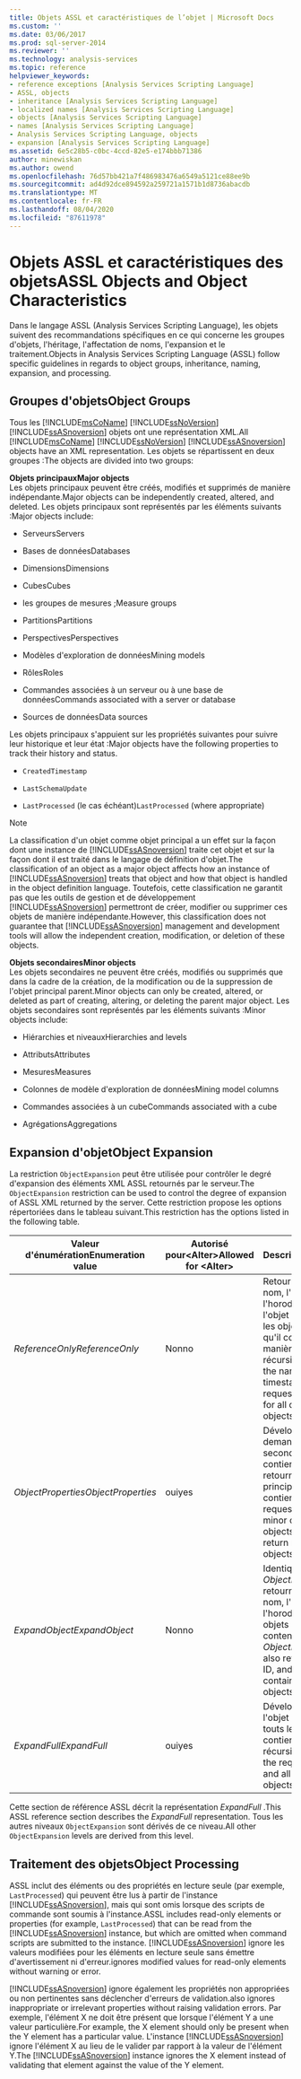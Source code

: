 ```yaml
---
title: Objets ASSL et caractéristiques de l’objet | Microsoft Docs
ms.custom: ''
ms.date: 03/06/2017
ms.prod: sql-server-2014
ms.reviewer: ''
ms.technology: analysis-services
ms.topic: reference
helpviewer_keywords:
- reference exceptions [Analysis Services Scripting Language]
- ASSL, objects
- inheritance [Analysis Services Scripting Language]
- localized names [Analysis Services Scripting Language]
- objects [Analysis Services Scripting Language]
- names [Analysis Services Scripting Language]
- Analysis Services Scripting Language, objects
- expansion [Analysis Services Scripting Language]
ms.assetid: 6e5c28b5-c0bc-4ccd-82e5-e174bbb71386
author: minewiskan
ms.author: owend
ms.openlocfilehash: 76d57bb421a7f486983476a6549a5121ce88ee9b
ms.sourcegitcommit: ad4d92dce894592a259721a1571b1d8736abacdb
ms.translationtype: MT
ms.contentlocale: fr-FR
ms.lasthandoff: 08/04/2020
ms.locfileid: "87611978"
---
```

# <a name="assl-objects-and-object-characteristics"></a><span data-ttu-id="80b38-102">Objets ASSL et caractéristiques des objets</span><span class="sxs-lookup"><span data-stu-id="80b38-102">ASSL Objects and Object Characteristics</span></span>
  <span data-ttu-id="80b38-103">Dans le langage ASSL (Analysis Services Scripting Language), les objets suivent des recommandations spécifiques en ce qui concerne les groupes d'objets, l'héritage, l'affectation de noms, l'expansion et le traitement.</span><span class="sxs-lookup"><span data-stu-id="80b38-103">Objects in Analysis Services Scripting Language (ASSL) follow specific guidelines in regards to object groups, inheritance, naming, expansion, and processing.</span></span>  
  
## <a name="object-groups"></a><span data-ttu-id="80b38-104">Groupes d'objets</span><span class="sxs-lookup"><span data-stu-id="80b38-104">Object Groups</span></span>  
 <span data-ttu-id="80b38-105">Tous les [!INCLUDE[msCoName](../../../includes/msconame-md.md)] [!INCLUDE[ssNoVersion](../../../includes/ssnoversion-md.md)] [!INCLUDE[ssASnoversion](../../../includes/ssasnoversion-md.md)] objets ont une représentation XML.</span><span class="sxs-lookup"><span data-stu-id="80b38-105">All [!INCLUDE[msCoName](../../../includes/msconame-md.md)] [!INCLUDE[ssNoVersion](../../../includes/ssnoversion-md.md)] [!INCLUDE[ssASnoversion](../../../includes/ssasnoversion-md.md)] objects have an XML representation.</span></span> <span data-ttu-id="80b38-106">Les objets se répartissent en deux groupes :</span><span class="sxs-lookup"><span data-stu-id="80b38-106">The objects are divided into two groups:</span></span>  
  
 <span data-ttu-id="80b38-107">**Objets principaux**</span><span class="sxs-lookup"><span data-stu-id="80b38-107">**Major objects**</span></span>  
 <span data-ttu-id="80b38-108">Les objets principaux peuvent être créés, modifiés et supprimés de manière indépendante.</span><span class="sxs-lookup"><span data-stu-id="80b38-108">Major objects can be independently created, altered, and deleted.</span></span> <span data-ttu-id="80b38-109">Les objets principaux sont représentés par les éléments suivants :</span><span class="sxs-lookup"><span data-stu-id="80b38-109">Major objects include:</span></span>  
  
-   <span data-ttu-id="80b38-110">Serveurs</span><span class="sxs-lookup"><span data-stu-id="80b38-110">Servers</span></span>  
  
-   <span data-ttu-id="80b38-111">Bases de données</span><span class="sxs-lookup"><span data-stu-id="80b38-111">Databases</span></span>  
  
-   <span data-ttu-id="80b38-112">Dimensions</span><span class="sxs-lookup"><span data-stu-id="80b38-112">Dimensions</span></span>  
  
-   <span data-ttu-id="80b38-113">Cubes</span><span class="sxs-lookup"><span data-stu-id="80b38-113">Cubes</span></span>  
  
-   <span data-ttu-id="80b38-114">les groupes de mesures ;</span><span class="sxs-lookup"><span data-stu-id="80b38-114">Measure groups</span></span>  
  
-   <span data-ttu-id="80b38-115">Partitions</span><span class="sxs-lookup"><span data-stu-id="80b38-115">Partitions</span></span>  
  
-   <span data-ttu-id="80b38-116">Perspectives</span><span class="sxs-lookup"><span data-stu-id="80b38-116">Perspectives</span></span>  
  
-   <span data-ttu-id="80b38-117">Modèles d'exploration de données</span><span class="sxs-lookup"><span data-stu-id="80b38-117">Mining models</span></span>  
  
-   <span data-ttu-id="80b38-118">Rôles</span><span class="sxs-lookup"><span data-stu-id="80b38-118">Roles</span></span>  
  
-   <span data-ttu-id="80b38-119">Commandes associées à un serveur ou à une base de données</span><span class="sxs-lookup"><span data-stu-id="80b38-119">Commands associated with a server or database</span></span>  
  
-   <span data-ttu-id="80b38-120">Sources de données</span><span class="sxs-lookup"><span data-stu-id="80b38-120">Data sources</span></span>  
  
 <span data-ttu-id="80b38-121">Les objets principaux s'appuient sur les propriétés suivantes pour suivre leur historique et leur état :</span><span class="sxs-lookup"><span data-stu-id="80b38-121">Major objects have the following properties to track their history and status.</span></span>  
  
-   `CreatedTimestamp`  
  
-   `LastSchemaUpdate`  
  
-   <span data-ttu-id="80b38-122">`LastProcessed` (le cas échéant)</span><span class="sxs-lookup"><span data-stu-id="80b38-122">`LastProcessed` (where appropriate)</span></span>  
  
> [!NOTE]  
>  <span data-ttu-id="80b38-123">La classification d'un objet comme objet principal a un effet sur la façon dont une instance de [!INCLUDE[ssASnoversion](../../../includes/ssasnoversion-md.md)] traite cet objet et sur la façon dont il est traité dans le langage de définition d'objet.</span><span class="sxs-lookup"><span data-stu-id="80b38-123">The classification of an object as a major object affects how an instance of [!INCLUDE[ssASnoversion](../../../includes/ssasnoversion-md.md)] treats that object and how that object is handled in the object definition language.</span></span> <span data-ttu-id="80b38-124">Toutefois, cette classification ne garantit pas que les outils de gestion et de développement [!INCLUDE[ssASnoversion](../../../includes/ssasnoversion-md.md)] permettront de créer, modifier ou supprimer ces objets de manière indépendante.</span><span class="sxs-lookup"><span data-stu-id="80b38-124">However, this classification does not guarantee that [!INCLUDE[ssASnoversion](../../../includes/ssasnoversion-md.md)] management and development tools will allow the independent creation, modification, or deletion of these objects.</span></span>  
  
 <span data-ttu-id="80b38-125">**Objets secondaires**</span><span class="sxs-lookup"><span data-stu-id="80b38-125">**Minor objects**</span></span>  
 <span data-ttu-id="80b38-126">Les objets secondaires ne peuvent être créés, modifiés ou supprimés que dans la cadre de la création, de la modification ou de la suppression de l'objet principal parent.</span><span class="sxs-lookup"><span data-stu-id="80b38-126">Minor objects can only be created, altered, or deleted as part of creating, altering, or deleting the parent major object.</span></span> <span data-ttu-id="80b38-127">Les objets secondaires sont représentés par les éléments suivants :</span><span class="sxs-lookup"><span data-stu-id="80b38-127">Minor objects include:</span></span>  
  
-   <span data-ttu-id="80b38-128">Hiérarchies et niveaux</span><span class="sxs-lookup"><span data-stu-id="80b38-128">Hierarchies and levels</span></span>  
  
-   <span data-ttu-id="80b38-129">Attributs</span><span class="sxs-lookup"><span data-stu-id="80b38-129">Attributes</span></span>  
  
-   <span data-ttu-id="80b38-130">Mesures</span><span class="sxs-lookup"><span data-stu-id="80b38-130">Measures</span></span>  
  
-   <span data-ttu-id="80b38-131">Colonnes de modèle d'exploration de données</span><span class="sxs-lookup"><span data-stu-id="80b38-131">Mining model columns</span></span>  
  
-   <span data-ttu-id="80b38-132">Commandes associées à un cube</span><span class="sxs-lookup"><span data-stu-id="80b38-132">Commands associated with a cube</span></span>  
  
-   <span data-ttu-id="80b38-133">Agrégations</span><span class="sxs-lookup"><span data-stu-id="80b38-133">Aggregations</span></span>  
  
## <a name="object-expansion"></a><span data-ttu-id="80b38-134">Expansion d'objet</span><span class="sxs-lookup"><span data-stu-id="80b38-134">Object Expansion</span></span>  
 <span data-ttu-id="80b38-135">La restriction `ObjectExpansion` peut être utilisée pour contrôler le degré d'expansion des éléments XML ASSL retournés par le serveur.</span><span class="sxs-lookup"><span data-stu-id="80b38-135">The `ObjectExpansion` restriction can be used to control the degree of expansion of ASSL XML returned by the server.</span></span> <span data-ttu-id="80b38-136">Cette restriction propose les options répertoriées dans le tableau suivant.</span><span class="sxs-lookup"><span data-stu-id="80b38-136">This restriction has the options listed in the following table.</span></span>  
  
|<span data-ttu-id="80b38-137">Valeur d'énumération</span><span class="sxs-lookup"><span data-stu-id="80b38-137">Enumeration value</span></span>|<span data-ttu-id="80b38-138">Autorisé pour\<Alter></span><span class="sxs-lookup"><span data-stu-id="80b38-138">Allowed for \<Alter></span></span>|<span data-ttu-id="80b38-139">Description</span><span class="sxs-lookup"><span data-stu-id="80b38-139">Description</span></span>|  
|-----------------------|---------------------------|-----------------|  
|<span data-ttu-id="80b38-140">*ReferenceOnly*</span><span class="sxs-lookup"><span data-stu-id="80b38-140">*ReferenceOnly*</span></span>|<span data-ttu-id="80b38-141">Non</span><span class="sxs-lookup"><span data-stu-id="80b38-141">no</span></span>|<span data-ttu-id="80b38-142">Retourne uniquement le nom, l'ID et l'horodateur pour l'objet demandé et tous les objets principaux qu'il contient de manière récursive.</span><span class="sxs-lookup"><span data-stu-id="80b38-142">Returns only the name, ID, and timestamp for the requested object and for all contained major objects recursively.</span></span>|  
|<span data-ttu-id="80b38-143">*ObjectProperties*</span><span class="sxs-lookup"><span data-stu-id="80b38-143">*ObjectProperties*</span></span>|<span data-ttu-id="80b38-144">oui</span><span class="sxs-lookup"><span data-stu-id="80b38-144">yes</span></span>|<span data-ttu-id="80b38-145">Développe l'objet demandé et les objets secondaires qu'il contient, mais ne retourne pas les objets principaux qu'il contient.</span><span class="sxs-lookup"><span data-stu-id="80b38-145">Expands the requested object and minor contained objects, but does not return major contained objects.</span></span>|  
|<span data-ttu-id="80b38-146">*ExpandObject*</span><span class="sxs-lookup"><span data-stu-id="80b38-146">*ExpandObject*</span></span>|<span data-ttu-id="80b38-147">Non</span><span class="sxs-lookup"><span data-stu-id="80b38-147">no</span></span>|<span data-ttu-id="80b38-148">Identique à *ObjectProperties*, mais retourne également le nom, l'ID et l'horodateur pour les objets principaux contenus.</span><span class="sxs-lookup"><span data-stu-id="80b38-148">Same as *ObjectProperties*, but also returns the name, ID, and timestamp for contained major objects.</span></span>|  
|<span data-ttu-id="80b38-149">*ExpandFull*</span><span class="sxs-lookup"><span data-stu-id="80b38-149">*ExpandFull*</span></span>|<span data-ttu-id="80b38-150">oui</span><span class="sxs-lookup"><span data-stu-id="80b38-150">yes</span></span>|<span data-ttu-id="80b38-151">Développe entièrement l'objet demandé et touts les objets qu'il contient de manière récursive.</span><span class="sxs-lookup"><span data-stu-id="80b38-151">Fully expands the requested object and all contained objects recursively.</span></span>|  
  
 <span data-ttu-id="80b38-152">Cette section de référence ASSL décrit la représentation *ExpandFull* .</span><span class="sxs-lookup"><span data-stu-id="80b38-152">This ASSL reference section describes the *ExpandFull* representation.</span></span> <span data-ttu-id="80b38-153">Tous les autres niveaux `ObjectExpansion` sont dérivés de ce niveau.</span><span class="sxs-lookup"><span data-stu-id="80b38-153">All other `ObjectExpansion` levels are derived from this level.</span></span>  
  
## <a name="object-processing"></a><span data-ttu-id="80b38-154">Traitement des objets</span><span class="sxs-lookup"><span data-stu-id="80b38-154">Object Processing</span></span>  
 <span data-ttu-id="80b38-155">ASSL inclut des éléments ou des propriétés en lecture seule (par exemple, `LastProcessed`) qui peuvent être lus à partir de l'instance [!INCLUDE[ssASnoversion](../../../includes/ssasnoversion-md.md)], mais qui sont omis lorsque des scripts de commande sont soumis à l'instance.</span><span class="sxs-lookup"><span data-stu-id="80b38-155">ASSL includes read-only elements or properties (for example, `LastProcessed`) that can be read from the [!INCLUDE[ssASnoversion](../../../includes/ssasnoversion-md.md)] instance, but which are omitted when command scripts are submitted to the instance.</span></span> [!INCLUDE[ssASnoversion](../../../includes/ssasnoversion-md.md)] <span data-ttu-id="80b38-156">ignore les valeurs modifiées pour les éléments en lecture seule sans émettre d'avertissement ni d'erreur.</span><span class="sxs-lookup"><span data-stu-id="80b38-156">ignores modified values for read-only elements without warning or error.</span></span>  
  
 [!INCLUDE[ssASnoversion](../../../includes/ssasnoversion-md.md)] <span data-ttu-id="80b38-157">ignore également les propriétés non appropriées ou non pertinentes sans déclencher d'erreurs de validation.</span><span class="sxs-lookup"><span data-stu-id="80b38-157">also ignores inappropriate or irrelevant properties without raising validation errors.</span></span> <span data-ttu-id="80b38-158">Par exemple, l'élément X ne doit être présent que lorsque l'élément Y a une valeur particulière.</span><span class="sxs-lookup"><span data-stu-id="80b38-158">For example, the X element should only be present when the Y element has a particular value.</span></span> <span data-ttu-id="80b38-159">L'instance [!INCLUDE[ssASnoversion](../../../includes/ssasnoversion-md.md)] ignore l'élément X au lieu de le valider par rapport à la valeur de l'élément Y.</span><span class="sxs-lookup"><span data-stu-id="80b38-159">The [!INCLUDE[ssASnoversion](../../../includes/ssasnoversion-md.md)] instance ignores the X element instead of validating that element against the value of the Y element.</span></span>  
  
  
